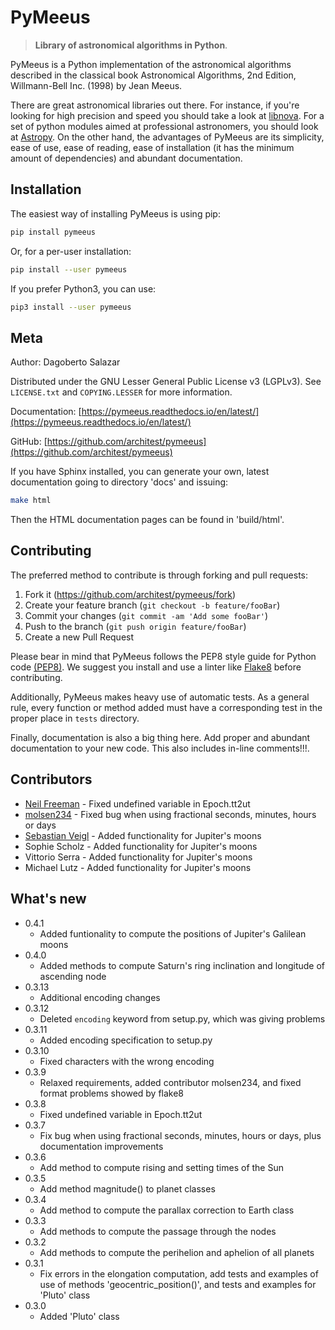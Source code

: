 # PyMeeus
> **Library of astronomical algorithms in Python**.

PyMeeus is a Python implementation of the astronomical algorithms described in
the classical book Astronomical Algorithms, 2nd Edition, Willmann-Bell Inc.
(1998) by Jean Meeus.

There are great astronomical libraries out there. For instance, if you're
looking for high precision and speed you should take a look at
[libnova](http://libnova.sourceforge.net/). For a set of python modules aimed
at professional astronomers, you should look at [Astropy](http://www.astropy.org/).
On the other hand, the advantages of PyMeeus are its simplicity, ease of use,
ease of reading, ease of installation (it has the minimum amount of
dependencies) and abundant documentation.

## Installation

The easiest way of installing PyMeeus is using pip:

```sh
pip install pymeeus
```

Or, for a per-user installation:

```sh
pip install --user pymeeus
```

If you prefer Python3, you can use:

```sh
pip3 install --user pymeeus
```

## Meta

Author: Dagoberto Salazar

Distributed under the GNU Lesser General Public License v3 (LGPLv3). See
``LICENSE.txt`` and ``COPYING.LESSER`` for more information.

Documentation: [https://pymeeus.readthedocs.io/en/latest/](https://pymeeus.readthedocs.io/en/latest/)

GitHub: [https://github.com/architest/pymeeus](https://github.com/architest/pymeeus)

If you have Sphinx installed, you can generate your own, latest documentation going to directory 'docs' and issuing:

```sh
make html
```

Then the HTML documentation pages can be found in 'build/html'.

## Contributing

The preferred method to contribute is through forking and pull requests:

1. Fork it (<https://github.com/architest/pymeeus/fork>)
2. Create your feature branch (`git checkout -b feature/fooBar`)
3. Commit your changes (`git commit -am 'Add some fooBar'`)
4. Push to the branch (`git push origin feature/fooBar`)
5. Create a new Pull Request

Please bear in mind that PyMeeus follows the PEP8 style guide for Python code
[(PEP8)](https://www.python.org/dev/peps/pep-0008/?). We suggest you install
and use a linter like [Flake8](http://flake8.pycqa.org/en/latest/) before
contributing.

Additionally, PyMeeus makes heavy use of automatic tests. As a general rule,
every function or method added must have a corresponding test in the proper
place in `tests` directory.

Finally, documentation is also a big thing here. Add proper and abundant
documentation to your new code. This also includes in-line comments!!!.

## Contributors

* [Neil Freeman](https://github.com/fitnr) - Fixed undefined variable in Epoch.tt2ut
* [molsen234](https://github.com/molsen234) - Fixed bug when using fractional seconds, minutes, hours or days
* [Sebastian Veigl](https://github.com/sebastian1306) - Added functionality for Jupiter's moons
* Sophie Scholz - Added functionality for Jupiter's moons
* Vittorio Serra - Added functionality for Jupiter's moons
* Michael Lutz - Added functionality for Jupiter's moons

## What's new

* 0.4.1
    * Added funtionality to compute the positions of Jupiter's Galilean moons
* 0.4.0
    * Added methods to compute Saturn's ring inclination and longitude of ascending node
* 0.3.13
    * Additional encoding changes
* 0.3.12
    * Deleted `encoding` keyword from setup.py, which was giving problems
* 0.3.11
    * Added encoding specification to setup.py
* 0.3.10
    * Fixed characters with the wrong encoding
* 0.3.9
    * Relaxed requirements, added contributor molsen234, and fixed format problems showed by flake8
* 0.3.8
    * Fixed undefined variable in Epoch.tt2ut
* 0.3.7
    * Fix bug when using fractional seconds, minutes, hours or days, plus documentation improvements
* 0.3.6
    * Add method to compute rising and setting times of the Sun
* 0.3.5
    * Add method magnitude() to planet classes
* 0.3.4
    * Add method to compute the parallax correction to Earth class
* 0.3.3
    * Add methods to compute the passage through the nodes
* 0.3.2
    * Add methods to compute the perihelion and aphelion of all planets
* 0.3.1
    * Fix errors in the elongation computation, add tests and examples of use of methods 'geocentric_position()', and tests and examples for 'Pluto' class
* 0.3.0
    * Added 'Pluto' class
